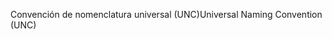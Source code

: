 <span data-ttu-id="ae0d3-101">Convención de nomenclatura universal (UNC)</span><span class="sxs-lookup"><span data-stu-id="ae0d3-101">Universal Naming Convention (UNC)</span></span>